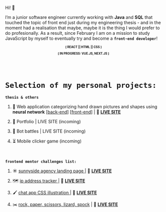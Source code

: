 Hi! :wave: 

I’m a junior software engineer currently working with <b>Java</b> and <b>SQL</b> that touched the topic of front end just during my engineering thesis - and in the moment had a realisation that maybe, maybe it is the thing I would prefer to do profesionally. As a result, since February I am on a mission to study JavaScript by myself to eventually try and become a <code><b>front-end developer</b></code>!

<div align="center">
<sub><sup><b>[ REACT || HTML || CSS ]

[ IN PROGRESS: VUE.JS, NEXT.JS ]</b></sup></sub>
</div>

</br>
</br>

<h1><code>Selection of my personal projects:</code></h1>

<code><b>thesis & others</b></code>

1. 🧠 Web application categorizing hand drawn pictures and shapes using <b>neural network</b>
[<a href="https://github.com/OktawiaRogowicz/neuralNetwork">back-end</a>] [<a href="https://github.com/OktawiaRogowicz/neural-network-front">front-end</a>] | 🎥 <a href="https://neural-network-react.herokuapp.com/"><strong>LIVE SITE</strong></a>

2. 🐤 Portfolio | LIVE SITE (incoming)

3. 🤖 Bot battles | LIVE SITE (incoming)

4. ⏳ Mobile clicker game (incoming)

</br>

<code><b>frontend mentor challenges list:</b></code>

1. :sunny: <a href="https://github.com/OktawiaRogowicz/sunnyside-agency/">sunnyside agency landing page </a>
| 🎥 <a href="https://oktawiarogowicz.github.io/sunnyside-agency/"><strong>LIVE SITE</strong></a>

2. 🗺️ <a href="https://github.com/OktawiaRogowicz/ip-address-tracker/">ip address tracker </a>
| 🎥 <a href="https://oktawiarogowicz.github.io/ip-address-tracker/"><strong>LIVE SITE</strong></a>

  3. 🖌️ <a href="https://github.com/OktawiaRogowicz/CSS-mobile-app-mockup/">chat app CSS illustration </a>
| 🎥 <a href="https://oktawiarogowicz.github.io/CSS-mobile-app-mockup/"><strong>LIVE SITE</strong></a>

 4. ✂️ <a href="https://github.com/OktawiaRogowicz/rock-paper-scissors-lizard-spock/">rock, paper, scissors, lizard, spock</a>
| 🎥 <a href="https://oktawiarogowicz.github.io/rock-paper-scissors-lizard-spock/"><strong>LIVE SITE</strong></a>
